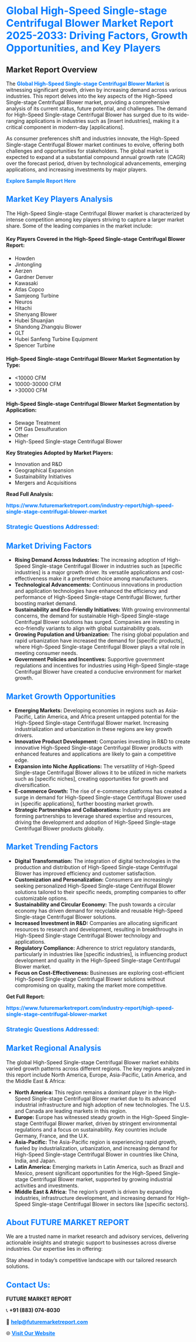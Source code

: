 <h1 style="color: #007BFF;">Global High-Speed Single-stage Centrifugal Blower Market Report 2025-2033: Driving Factors, Growth Opportunities, and Key Players</h1>

<section id="overview">
<h2>Market Report Overview</h2>
<p>The <a href="https://www.futuremarketreport.com/industry-report/high-speed-single-stage-centrifugal-blower-market" style="color: #007BFF; text-decoration: none;"><strong>Global High-Speed Single-stage Centrifugal Blower Market</strong></a> is witnessing significant growth, driven by increasing demand across various industries. This report delves into the key aspects of the High-Speed Single-stage Centrifugal Blower market, providing a comprehensive analysis of its current status, future potential, and challenges. The demand for High-Speed Single-stage Centrifugal Blower has surged due to its wide-ranging applications in industries such as [insert industries], making it a critical component in modern-day [applications].</p>
<p>As consumer preferences shift and industries innovate, the High-Speed Single-stage Centrifugal Blower market continues to evolve, offering both challenges and opportunities for stakeholders. The global market is expected to expand at a substantial compound annual growth rate (CAGR) over the forecast period, driven by technological advancements, emerging applications, and increasing investments by major players.</p>
</section>

<section id="overview">
<p><a href="https://www.futuremarketreport.com/request-sample/reportId=127676" style="color: #007BFF; text-decoration: none;"><strong>Explore Sample Report Here</strong></a></p>
</section>

<section id="key-players">
<h2 style="color: #007BFF;">Market Key Players Analysis</h2>
<p>The High-Speed Single-stage Centrifugal Blower market is characterized by intense competition among key players striving to capture a larger market share. Some of the leading companies in the market include:</p>
<h4>Key Players Covered in the High-Speed Single-stage Centrifugal Blower Report:</h4>
<ul><li>Howden</li><li>Jintongling</li><li>Aerzen</li><li>Gardner Denver</li><li>Kawasaki</li><li>Atlas Copco</li><li>Samjeong Turbine</li><li>Neuros</li><li>Hitachi</li><li>Shenyang Blower</li><li>Hubei Shuanjian</li><li>Shandong Zhangqiu Blower</li><li>GLT</li><li>Hubei Sanfeng Turbine Equipment</li><li>Spencer Turbine</li></ul>
<h4>High-Speed Single-stage Centrifugal Blower Market Segmentation by Type:</h4>
<ul><li>&lt;10000 CFM</li><li>10000-30000 CFM</li><li>&gt;30000 CFM</li></ul>

<h4>High-Speed Single-stage Centrifugal Blower Market Segmentation by Application:</h4>
<ul><li>Sewage Treatment</li><li>Off Gas Desulfuration</li><li>Other</li><li>High-Speed Single-stage Centrifugal Blower</li></ul>
<p><strong>Key Strategies Adopted by Market Players:</strong></p>
<ul>
<li>Innovation and R&D</li>
<li>Geographical Expansion</li>
<li>Sustainability Initiatives</li>
<li>Mergers and Acquisitions</li>
</ul>
</section>

<section>
<p><strong>Read Full Analysis: </strong></p><a href="https://www.futuremarketreport.com/industry-report/high-speed-single-stage-centrifugal-blower-market" style="color: #007BFF; text-decoration: none;"><strong>https://www.futuremarketreport.com/industry-report/high-speed-single-stage-centrifugal-blower-market</strong></a>
<h3 style="color: #007BFF;">Strategic Questions Addressed:</h3>
</section>

<section id="driving-factors">
<h2 style="color: #007BFF;">Market Driving Factors</h2>
<ul>
<li><strong>Rising Demand Across Industries:</strong> The increasing adoption of High-Speed Single-stage Centrifugal Blower in industries such as [specific industries] is a major growth driver. Its versatile applications and cost-effectiveness make it a preferred choice among manufacturers.</li>
<li><strong>Technological Advancements:</strong> Continuous innovations in production and application technologies have enhanced the efficiency and performance of High-Speed Single-stage Centrifugal Blower, further boosting market demand.</li>
<li><strong>Sustainability and Eco-Friendly Initiatives:</strong> With growing environmental concerns, the demand for sustainable High-Speed Single-stage Centrifugal Blower solutions has surged. Companies are investing in eco-friendly variants to align with global sustainability goals.</li>
<li><strong>Growing Population and Urbanization:</strong> The rising global population and rapid urbanization have increased the demand for [specific products], where High-Speed Single-stage Centrifugal Blower plays a vital role in meeting consumer needs.</li>
<li><strong>Government Policies and Incentives:</strong> Supportive government regulations and incentives for industries using High-Speed Single-stage Centrifugal Blower have created a conducive environment for market growth.</li>
</ul>
</section>

<section id="growth-opportunities">
<h2 style="color: #007BFF;">Market Growth Opportunities</h2>
<ul>
<li><strong>Emerging Markets:</strong> Developing economies in regions such as Asia-Pacific, Latin America, and Africa present untapped potential for the High-Speed Single-stage Centrifugal Blower market. Increasing industrialization and urbanization in these regions are key growth drivers.</li>
<li><strong>Innovative Product Development:</strong> Companies investing in R&D to create innovative High-Speed Single-stage Centrifugal Blower products with enhanced features and applications are likely to gain a competitive edge.</li>
<li><strong>Expansion into Niche Applications:</strong> The versatility of High-Speed Single-stage Centrifugal Blower allows it to be utilized in niche markets such as [specific niches], creating opportunities for growth and diversification.</li>
<li><strong>E-commerce Growth:</strong> The rise of e-commerce platforms has created a surge in demand for High-Speed Single-stage Centrifugal Blower used in [specific applications], further boosting market growth.</li>
<li><strong>Strategic Partnerships and Collaborations:</strong> Industry players are forming partnerships to leverage shared expertise and resources, driving the development and adoption of High-Speed Single-stage Centrifugal Blower products globally.</li>
</ul>
</section>

<section id="trending-factors">
<h2 style="color: #007BFF;">Market Trending Factors</h2>
<ul>
<li><strong>Digital Transformation:</strong> The integration of digital technologies in the production and distribution of High-Speed Single-stage Centrifugal Blower has improved efficiency and customer satisfaction.</li>
<li><strong>Customization and Personalization:</strong> Consumers are increasingly seeking personalized High-Speed Single-stage Centrifugal Blower solutions tailored to their specific needs, prompting companies to offer customizable options.</li>
<li><strong>Sustainability and Circular Economy:</strong> The push towards a circular economy has driven demand for recyclable and reusable High-Speed Single-stage Centrifugal Blower solutions.</li>
<li><strong>Increased Investment in R&D:</strong> Companies are allocating significant resources to research and development, resulting in breakthroughs in High-Speed Single-stage Centrifugal Blower technology and applications.</li>
<li><strong>Regulatory Compliance:</strong> Adherence to strict regulatory standards, particularly in industries like [specific industries], is influencing product development and quality in the High-Speed Single-stage Centrifugal Blower market.</li>
<li><strong>Focus on Cost-Effectiveness:</strong> Businesses are exploring cost-efficient High-Speed Single-stage Centrifugal Blower solutions without compromising on quality, making the market more competitive.</li>
</ul>
</section>

<section>
<p><strong>Get Full Report: </strong></p><a href="https://www.futuremarketreport.com/industry-report/high-speed-single-stage-centrifugal-blower-market" style="color: #007BFF; text-decoration: none;"><strong>https://www.futuremarketreport.com/industry-report/high-speed-single-stage-centrifugal-blower-market</strong></a>
<h3 style="color: #007BFF;">Strategic Questions Addressed:</h3>
</section>


<section id="regional-analysis">
<h2 style="color: #007BFF;">Market Regional Analysis</h2>
<p>The global High-Speed Single-stage Centrifugal Blower market exhibits varied growth patterns across different regions. The key regions analyzed in this report include North America, Europe, Asia-Pacific, Latin America, and the Middle East & Africa:</p>
<ul>
<li><strong>North America:</strong> This region remains a dominant player in the High-Speed Single-stage Centrifugal Blower market due to its advanced industrial infrastructure and high adoption of new technologies. The U.S. and Canada are leading markets in this region.</li>
<li><strong>Europe:</strong> Europe has witnessed steady growth in the High-Speed Single-stage Centrifugal Blower market, driven by stringent environmental regulations and a focus on sustainability. Key countries include Germany, France, and the U.K.</li>
<li><strong>Asia-Pacific:</strong> The Asia-Pacific region is experiencing rapid growth, fueled by industrialization, urbanization, and increasing demand for High-Speed Single-stage Centrifugal Blower in countries like China, India, and Japan.</li>
<li><strong>Latin America:</strong> Emerging markets in Latin America, such as Brazil and Mexico, present significant opportunities for the High-Speed Single-stage Centrifugal Blower market, supported by growing industrial activities and investments.</li>
<li><strong>Middle East & Africa:</strong> The region’s growth is driven by expanding industries, infrastructure development, and increasing demand for High-Speed Single-stage Centrifugal Blower in sectors like [specific sectors].</li>
</ul>
</section>

<footer>
<h2 style="color: #007BFF;">About FUTURE MARKET REPORT</h2>
<p>We are a trusted name in market research and advisory services, delivering actionable insights and strategic support to businesses across diverse industries. Our expertise lies in offering:</p>

<p>Stay ahead in today’s competitive landscape with our tailored research solutions.</p>

<h2 style="color: #007BFF;">Contact Us:</h2>
<p><strong>FUTURE MARKET REPORT</strong></p>
<p>📞 <strong>+91 (883) 074-8030</strong></p>
<p>📧 <strong><a href="mailto:help@futuremarketreport.com" style="color: #007BFF;">help@futuremarketreport.com</a></strong></p>
<p>🌐 <strong><a href="https://www.futuremarketreport.com/" style="color: #007BFF;">Visit Our Website</a></strong></p>
</footer>